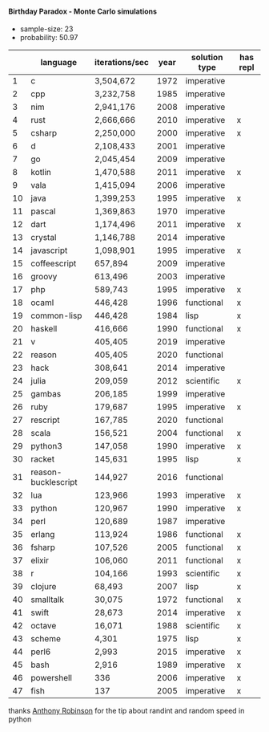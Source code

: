 #### Birthday Paradox - Monte Carlo simulations

* sample-size: 23
* probability: 50.97

| | language | iterations/sec | year | solution type | has repl |
|--| -- | -- | -- | -- | -- |
| 1 | c | 3,504,672 | 1972 | imperative | |
| 2 | cpp | 3,232,758 | 1985 | imperative | |
| 3 | nim | 2,941,176 | 2008 | imperative | |
| 4 | rust | 2,666,666 | 2010 | imperative | x |
| 5 | csharp | 2,250,000 | 2000 | imperative | x |
| 6 | d | 2,108,433 | 2001 | imperative | |
| 7 | go | 2,045,454 | 2009 | imperative | |
| 8 | kotlin | 1,470,588 | 2011 | imperative | x |
| 9 | vala | 1,415,094 | 2006 | imperative | |
| 10 | java | 1,399,253 | 1995 | imperative | x |
| 11 | pascal | 1,369,863 | 1970 | imperative | |
| 12 | dart | 1,174,496 | 2011 | imperative | x |
| 13 | crystal | 1,146,788 | 2014 | imperative | |
| 14 | javascript | 1,098,901 | 1995 | imperative | x |
| 15 | coffeescript | 657,894 | 2009 | imperative | |
| 16 | groovy | 613,496 | 2003 | imperative | |
| 17 | php | 589,743 | 1995 | imperative | x |
| 18 | ocaml | 446,428 | 1996 | functional | x |
| 19 | common-lisp | 446,428 | 1984 | lisp | x |
| 20 | haskell | 416,666 | 1990 | functional | x |
| 21 | v | 405,405 | 2019 | imperative | |
| 22 | reason | 405,405 | 2020 | functional | |
| 23 | hack | 308,641 | 2014 | imperative | |
| 24 | julia | 209,059 | 2012 | scientific | x |
| 25 | gambas | 206,185 | 1999 | imperative | |
| 26 | ruby | 179,687 | 1995 | imperative | x |
| 27 | rescript | 167,785 | 2020 | functional | |
| 28 | scala | 156,521 | 2004 | functional | x |
| 29 | python3 | 147,058 | 1990 | imperative | x |
| 30 | racket | 145,631 | 1995 | lisp | x |
| 31 | reason-bucklescript | 144,927 | 2016 | functional | |
| 32 | lua | 123,966 | 1993 | imperative | x |
| 33 | python | 120,967 | 1990 | imperative | x |
| 34 | perl | 120,689 | 1987 | imperative | |
| 35 | erlang | 113,924 | 1986 | functional | x |
| 36 | fsharp | 107,526 | 2005 | functional | x |
| 37 | elixir | 106,060 | 2011 | functional | x |
| 38 | r | 104,166 | 1993 | scientific | x |
| 39 | clojure | 68,493 | 2007 | lisp | x |
| 40 | smalltalk | 30,075 | 1972 | functional | x |
| 41 | swift | 28,673 | 2014 | imperative | x |
| 42 | octave | 16,071 | 1988 | scientific | x |
| 43 | scheme | 4,301 | 1975 | lisp | x |
| 44 | perl6 | 2,993 | 2015 | imperative | x |
| 45 | bash | 2,916 | 1989 | imperative | x |
| 46 | powershell | 336 | 2006 | imperative | x |
| 47 | fish | 137 | 2005 | imperative | x |

thanks [Anthony Robinson](https://github.com/anthonycrobinson) for the tip about randint and random speed in python
